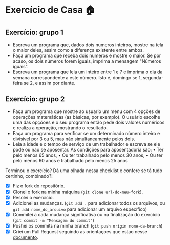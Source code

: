 # Exercício de Casa 🏠 

## Exercício: grupo 1

* Escreva um programa que, dados dois numeros inteiros, mostre na tela o maior deles, assim como a diferença existente entre ambos.
* Faça um programa que receba dois numeros e mostre o maior. Se por acaso, os dois números forem iguais, imprima a mensagem "Números iguais".
* Escreva um programa que leia um inteiro entre 1 e 7 e imprima o dia da semana correspondente a este número. Isto é, domingo se 1, segunda-feira se 2, e assim por diante.

## Exercício: grupo 2

* Faça um programa que mostre ao usuario um menu com 4 opções de operações matemáticas (as básicas, por exemplo). O usuário escolhe uma das opçõoes e o seu programa então pede dois valores numéricos e realiza a operação, mostrando o resultado.
* Faça um programa para verificar se um determinado número inteiro e divisível por 3 ou 5, mas não simultaneamente pelos dois.
* Leia a idade e o tempo de serviço de um trabalhador e escreva se ele pode ou nao se aposentar. As condições para aposentadoria são:
  • Ter pelo menos 65 anos,
  • Ou ter trabalhado pelo menos 30 anos,
  • Ou ter pelo menos 60 anos e trabalhado pelo menos 25 anos


Terminou o exercício? Dá uma olhada nessa checklist e confere se tá tudo certinho, combinado?!

- [x] Fiz o fork do repositório.
- [x] Clonei o fork na minha máquina (`git clone url-do-meu-fork`).
- [x] Resolvi o exercício.
- [x] Adicionei as mudanças. (`git add .` para adicionar todos os arquivos, ou `git add nome_do_arquivo` para adicionar um arquivo específico)
- [x] Commitei a cada mudança significativa ou na finalização do exercício (`git commit -m "Mensagem do commit"`)
- [x] Pushei os commits na minha branch (`git push origin nome-da-branch`)
- [x] Criei um Pull Request seguindo as orientaçoes que estao nesse [documento](https://github.com/mflilian/repo-example/blob/main/exercicios/para-casa/instrucoes-pull-request.md).
